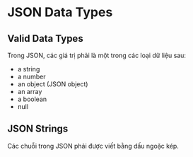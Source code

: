 # JSON Data Types

## Valid Data Types
Trong JSON, các giá trị phải là một trong các loại dữ liệu sau:

- a string
- a number
- an object (JSON object)
- an array
- a boolean
- null

## JSON Strings
Các chuỗi trong JSON phải được viết bằng dấu ngoặc kép.
